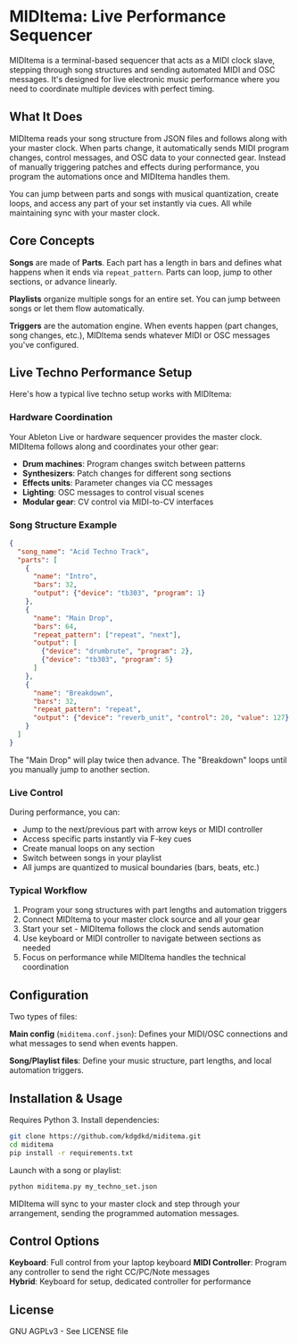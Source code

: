 # MIDItema: Live Performance Sequencer

MIDItema is a terminal-based sequencer that acts as a MIDI clock slave, stepping through song structures and sending automated MIDI and OSC messages. It's designed for live electronic music performance where you need to coordinate multiple devices with perfect timing.

## What It Does

MIDItema reads your song structure from JSON files and follows along with your master clock. When parts change, it automatically sends MIDI program changes, control messages, and OSC data to your connected gear. Instead of manually triggering patches and effects during performance, you program the automations once and MIDItema handles them.

You can jump between parts and songs with musical quantization, create loops, and access any part of your set instantly via cues. All while maintaining sync with your master clock.

## Core Concepts

**Songs** are made of **Parts**. Each part has a length in bars and defines what happens when it ends via `repeat_pattern`. Parts can loop, jump to other sections, or advance linearly.

**Playlists** organize multiple songs for an entire set. You can jump between songs or let them flow automatically.

**Triggers** are the automation engine. When events happen (part changes, song changes, etc.), MIDItema sends whatever MIDI or OSC messages you've configured.

## Live Techno Performance Setup

Here's how a typical live techno setup works with MIDItema:

### Hardware Coordination
Your Ableton Live or hardware sequencer provides the master clock. MIDItema follows along and coordinates your other gear:
- **Drum machines**: Program changes switch between patterns
- **Synthesizers**: Patch changes for different song sections  
- **Effects units**: Parameter changes via CC messages
- **Lighting**: OSC messages to control visual scenes
- **Modular gear**: CV control via MIDI-to-CV interfaces

### Song Structure Example
```json
{
  "song_name": "Acid Techno Track",
  "parts": [
    {
      "name": "Intro", 
      "bars": 32,
      "output": {"device": "tb303", "program": 1}
    },
    {
      "name": "Main Drop", 
      "bars": 64, 
      "repeat_pattern": ["repeat", "next"],
      "output": [
        {"device": "drumbrute", "program": 2},
        {"device": "tb303", "program": 5}
      ]
    },
    {
      "name": "Breakdown", 
      "bars": 32, 
      "repeat_pattern": "repeat",
      "output": {"device": "reverb_unit", "control": 20, "value": 127}
    }
  ]
}
```

The "Main Drop" will play twice then advance. The "Breakdown" loops until you manually jump to another section.

### Live Control
During performance, you can:
- Jump to the next/previous part with arrow keys or MIDI controller
- Access specific parts instantly via F-key cues
- Create manual loops on any section
- Switch between songs in your playlist
- All jumps are quantized to musical boundaries (bars, beats, etc.)

### Typical Workflow
1. Program your song structures with part lengths and automation triggers
2. Connect MIDItema to your master clock source and all your gear
3. Start your set - MIDItema follows the clock and sends automation
4. Use keyboard or MIDI controller to navigate between sections as needed
5. Focus on performance while MIDItema handles the technical coordination

## Configuration

Two types of files:

**Main config** (`miditema.conf.json`): Defines your MIDI/OSC connections and what messages to send when events happen.

**Song/Playlist files**: Define your music structure, part lengths, and local automation triggers.

## Installation & Usage

Requires Python 3. Install dependencies:
```bash
git clone https://github.com/kdgdkd/miditema.git
cd miditema
pip install -r requirements.txt
```

Launch with a song or playlist:
```bash
python miditema.py my_techno_set.json
```

MIDItema will sync to your master clock and step through your arrangement, sending the programmed automation messages.

## Control Options

**Keyboard**: Full control from your laptop keyboard
**MIDI Controller**: Program any controller to send the right CC/PC/Note messages  
**Hybrid**: Keyboard for setup, dedicated controller for performance

## License

GNU AGPLv3 - See LICENSE file